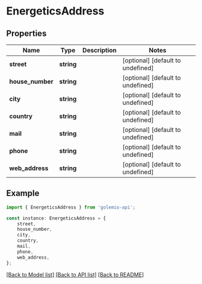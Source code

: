 # EnergeticsAddress


## Properties

Name | Type | Description | Notes
------------ | ------------- | ------------- | -------------
**street** | **string** |  | [optional] [default to undefined]
**house_number** | **string** |  | [optional] [default to undefined]
**city** | **string** |  | [optional] [default to undefined]
**country** | **string** |  | [optional] [default to undefined]
**mail** | **string** |  | [optional] [default to undefined]
**phone** | **string** |  | [optional] [default to undefined]
**web_address** | **string** |  | [optional] [default to undefined]

## Example

```typescript
import { EnergeticsAddress } from 'golemio-api';

const instance: EnergeticsAddress = {
    street,
    house_number,
    city,
    country,
    mail,
    phone,
    web_address,
};
```

[[Back to Model list]](../README.md#documentation-for-models) [[Back to API list]](../README.md#documentation-for-api-endpoints) [[Back to README]](../README.md)
